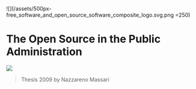 ![](/assets/500px-free_software_and_open_source_software_composite_logo.svg.png =250)

# The Open Source in the Public Administration

[![](https://img.shields.io/badge/Donations-tallycoin-blue.svg)](https://tallyco.in/NazzMass/)

> Thesis 2009 by Nazzareno Massari





